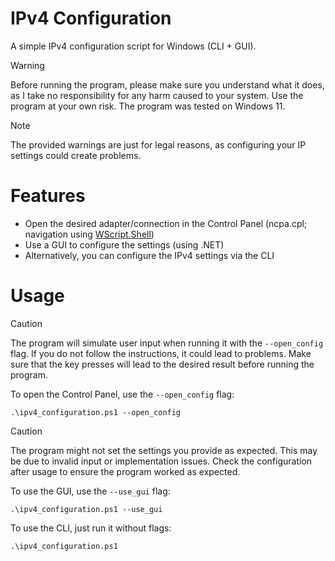 # IPv4 Configuration

A simple IPv4 configuration script for Windows (CLI + GUI).

> [!Warning]
> Before running the program, please make sure you understand what it does, as I take no responsibility for any harm caused to your system.
> Use the program at your own risk.
> The program was tested on Windows 11.

> [!Note]
> The provided warnings are just for legal reasons, as configuring your IP settings could create problems.

# Features

- Open the desired adapter/connection in the Control Panel (ncpa.cpl; navigation using [WScript.Shell](https://ss64.com/vb/sendkeys.html))
- Use a GUI to configure the settings (using .NET)
- Alternatively, you can configure the IPv4 settings via the CLI

# Usage

> [!Caution]
> The program will simulate user input when running it with the `--open_config` flag.
> If you do not follow the instructions, it could lead to problems.
> Make sure that the key presses will lead to the desired result before running the program.

To open the Control Panel, use the `--open_config` flag:

```
.\ipv4_configuration.ps1 --open_config
```
> [!Caution]
> The program might not set the settings you provide as expected.
> This may be due to invalid input or implementation issues.
> Check the configuration after usage to ensure the program worked as expected.

To use the GUI, use the `--use_gui` flag:

```
.\ipv4_configuration.ps1 --use_gui
```

To use the CLI, just run it without flags:

```
.\ipv4_configuration.ps1
```
